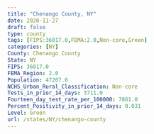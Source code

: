 ```yaml
---
title: "Chenango County, NY"
date: 2020-11-27
draft: false
type: county
tags: [FIPS:36017.0,FEMA:2.0,Non-core,Green]
categories: [NY]
County: Chenango County
State: NY
FIPS: 36017.0
FEMA_Region: 2.0
Population: 47207.0
NCHS_Urban_Rural_Classification: Non-core
Tests_in_prior_14_days: 3711.0
Fourteen_day_test_rate_per_100000: 7861.0
Percent_Positivity_in_prior_14_days: 0.031
Level: Green
url: /states/NY/chenango-county
---
```



